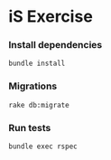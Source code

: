 # iS Exercise

### Install dependencies
```
bundle install
```

### Migrations
```
rake db:migrate
```

### Run tests
```
bundle exec rspec
```
